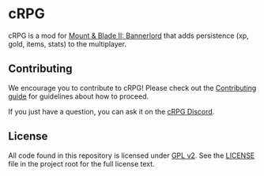 # cRPG

cRPG is a mod for [Mount & Blade II: Bannerlord](https://store.steampowered.com/app/261550/Mount__Blade_II_Bannerlord)
that adds persistence (xp, gold, items, stats) to the multiplayer.

## Contributing

We encourage you to contribute to cRPG! Please check out the [Contributing guide](https://github.com/verdie-g/crpg/blob/master/CONTRIBUTING.md)
for guidelines about how to proceed.

If you just have a question, you can ask it on the [cRPG Discord](https://discord.gg/83RJDN9).

## License

All code found in this repository is licensed under [GPL v2](https://opensource.org/licenses/GPL-2.0). See the
[LICENSE](https://github.com/verdie-g/crpg/blob/master/LICENSE) file in the project root for the full license text.
